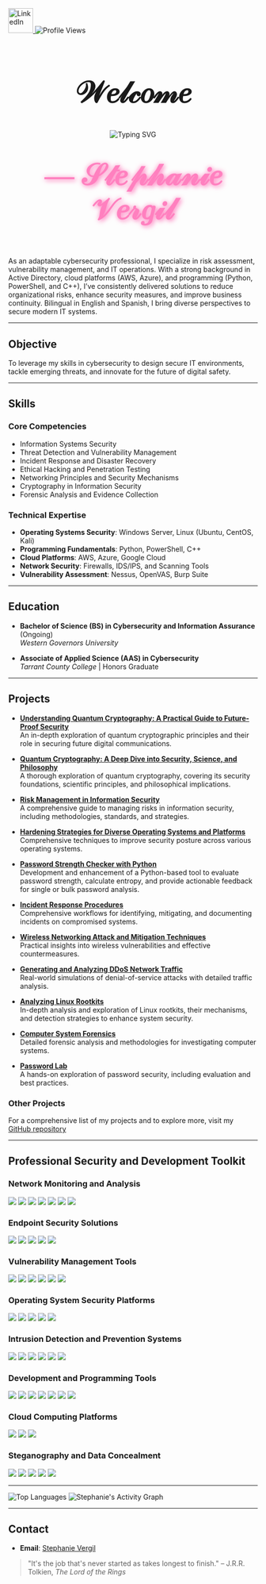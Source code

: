 <a href="https://linkedin.com/in/stephanie-vergil-8982142a8">
  <img src="https://user-images.githubusercontent.com/74038190/235294012-0a55e343-37ad-4b0f-924f-c8431d9d2483.gif" alt="LinkedIn" style="width: 50px; height: 50px;">
</a>
<a <picture>
  <source media="(prefers-color-scheme: dark)" srcset="https://komarev.com/ghpvc/?username=StephVergil&style=flat-square&color=ff69b4">
  <source media="(prefers-color-scheme: light)" srcset="https://komarev.com/ghpvc/?username=StephVergil&style=flat-square&color=e75480">
  <img alt="Profile Views" src="https://komarev.com/ghpvc/?username=StephVergil&style=flat-square&color=e75480">
</picture> 
 

###  
<h1 align="center" style="font-family: 'Allura', cursive; font-size: 60px; text-shadow: 2px 2px 4px rgba(255, 255, 255, 0.5);">
  𝒲𝑒𝓁𝒸𝑜𝓂𝑒
</h1>

<p align="center">
  <img src="https://readme-typing-svg.herokuapp.com?font=Patrick+Hand&size=35&duration=5000&pause=1000&color=FF80BF&center=true&vCenter=true&width=900&lines=Welcome+to+My+Profile;Cybersecurity+Analyst;Information+Security+Specialist;Network+Defense+Strategist;Intrusion+Detection+Expert;Operating+System+Security+Practitioner;Cloud+Computing+Professional;Ethical+Hacking+Specialist;Digital+Forensics+Investigator;Firewall+and+Network+Security+Specialist;Security+Assessment+and+Auditing+Advisor" alt="Typing SVG">
</p>

<p align="center" style="font-family: 'Great Vibes', cursive; font-size: 60px; color: #FF80BF; font-weight: bold; text-shadow: 4px 4px 8px rgba(255, 128, 191, 0.6), 0 0 10px rgba(255, 128, 191, 0.8); margin-top: 40px;">
  <strong>— 𝒮𝓉𝑒𝓅𝒽𝒶𝓃𝒾𝑒 𝒱𝑒𝓇𝑔𝒾𝓁</strong>
</p>



As an adaptable cybersecurity professional, I specialize in risk assessment, vulnerability management, and IT operations. With a strong background in Active Directory, cloud platforms (AWS, Azure), and programming (Python, PowerShell, and C++), I’ve consistently delivered solutions to reduce organizational risks, enhance security measures, and improve business continuity. Bilingual in English and Spanish, I bring diverse perspectives to secure modern IT systems.

---

## Objective  

To leverage my skills in cybersecurity to design secure IT environments, tackle emerging threats, and innovate for the future of digital safety.

---

## Skills  

### Core Competencies  
- Information Systems Security  
- Threat Detection and Vulnerability Management  
- Incident Response and Disaster Recovery  
- Ethical Hacking and Penetration Testing  
- Networking Principles and Security Mechanisms  
- Cryptography in Information Security  
- Forensic Analysis and Evidence Collection  

### Technical Expertise  
- **Operating Systems Security**: Windows Server, Linux (Ubuntu, CentOS, Kali)  
- **Programming Fundamentals**: Python, PowerShell, C++  
- **Cloud Platforms**: AWS, Azure, Google Cloud  
- **Network Security**: Firewalls, IDS/IPS, and Scanning Tools  
- **Vulnerability Assessment**: Nessus, OpenVAS, Burp Suite  

---

## Education  

- **Bachelor of Science (BS) in Cybersecurity and Information Assurance** (Ongoing)  
  *Western Governors University*    

- **Associate of Applied Science (AAS) in Cybersecurity**  
  *Tarrant County College* | Honors Graduate

---

## Projects  

- **[Understanding Quantum Cryptography: A Practical Guide to Future-Proof Security](https://github.com/StephVergil/nderstanding-Quantum-Cryptography-A-Practical-Guide-to-Future-Proof-Security-)**  
  An in-depth exploration of quantum cryptographic principles and their role in securing future digital communications.

 - **[Quantum Cryptography: A Deep Dive into Security, Science, and Philosophy](https://github.com/StephVergil/Quantum-Cryptography-A-Deep-Dive-into-Security-Science-and-Philosophy)**  
  A thorough exploration of quantum cryptography, covering its security foundations, scientific principles, and philosophical implications.

- **[Risk Management in Information Security](https://github.com/StephVergil/Risk-Management-in-Information-Security_Presentation/blob/main/README.md)**  
  A comprehensive guide to managing risks in information security, including methodologies, standards, and strategies.
  
- **[Hardening Strategies for Diverse Operating Systems and Platforms](https://github.com/StephVergil/Hardening-Strategies-for-Diverse-Operating-Systems-and-Platforms)**  
  Comprehensive techniques to improve security posture across various operating systems.

- **[Password Strength Checker with Python](https://github.com/StephVergil/Hacking-and-Ethical-Hacking)**  
  Development and enhancement of a Python-based tool to evaluate password strength, calculate entropy, and provide actionable feedback for single or bulk password analysis.  

- **[Incident Response Procedures](https://github.com/StephVergil/Incident-Response-Procedures)**  
  Comprehensive workflows for identifying, mitigating, and documenting incidents on compromised systems.  

- **[Wireless Networking Attack and Mitigation Techniques](https://github.com/StephVergil/Wireless-Networking-Attack-and-Mitigation-Techniques)**  
  Practical insights into wireless vulnerabilities and effective countermeasures.  

- **[Generating and Analyzing DDoS Network Traffic](https://github.com/StephVergil/Generating-capturing-and-Analyzing-DoS-and-DDoS-centric-Network-Traffic)**  
  Real-world simulations of denial-of-service attacks with detailed traffic analysis.

 - **[Analyzing Linux Rootkits](https://github.com/StephVergil/Analyzing-Linux-Rootkits/blob/main/README.md)**  
  In-depth analysis and exploration of Linux rootkits, their mechanisms, and detection strategies to enhance system security.

- **[Computer System Forensics](https://github.com/StephVergil/Computer-System-Forensics)**  
  Detailed forensic analysis and methodologies for investigating computer systems.  

- **[Password Lab](https://github.com/StephVergil/Password_Lab)**  
  A hands-on exploration of password security, including evaluation and best practices. 

### Other Projects  
For a comprehensive list of my projects and to explore more, visit my [GitHub repository](https://github.com/StephVergil?tab=repositories)


---

## Professional Security and Development Toolkit  

### Network Monitoring and Analysis  
<div>
<a href="https://www.wireshark.org/"><img src="https://img.shields.io/badge/-Wireshark-4B8BBE?&style=for-the-badge&logo=Wireshark&logoColor=white" /></a>  
<a href="https://nmap.org/"><img src="https://img.shields.io/badge/-Nmap-4682B4?&style=for-the-badge&logo=Nmap&logoColor=white" /></a>  
<a href="https://www.wireshark.org/docs/man-pages/"><img src="https://img.shields.io/badge/-Packet_Analysis-708090?&style=for-the-badge&logo=Linux&logoColor=white" /></a>  
<a href="https://tcpdump.org/"><img src="https://img.shields.io/badge/-TCPdump-556B2F?&style=for-the-badge&logo=Linux&logoColor=white" /></a>  
<a href="https://netcat.sourceforge.net/"><img src="https://img.shields.io/badge/-Netcat-6A5ACD?&style=for-the-badge&logo=Linux&logoColor=white" /></a>
<a href="https://www.zabbix.com/"><img src="https://img.shields.io/badge/-Zabbix-FF6347?&style=for-the-badge&logo=Zabbix&logoColor=white" /></a>
<a href="https://nagios.org/"><img src="https://img.shields.io/badge/-Nagios-32CD32?&style=for-the-badge&logo=Nagios&logoColor=white" /></a>
</div>

### Endpoint Security Solutions  
<div>
<a href="https://www.microsoft.com/en-us/security/business/threat-protection/microsoft-defender-endpoint"><img src="https://img.shields.io/badge/-Windows_Defender-0078D4?&style=for-the-badge&logo=Microsoft&logoColor=white" /></a>  
<a href="https://www.broadcom.com/products/cyber-security/endpoint/symantec-endpoint-protection"><img src="https://img.shields.io/badge/-Symantec_Endpoint_Protection-FFCC00?&style=for-the-badge&logo=Symantec&logoColor=black" /></a>  
<a href="https://www.crowdstrike.com/"><img src="https://img.shields.io/badge/-CrowdStrike-FF4500?&style=for-the-badge&logo=CrowdStrike&logoColor=white" /></a>  
<a href="https://www.carbonblack.com/"><img src="https://img.shields.io/badge/-Carbon_Black-696969?&style=for-the-badge&logo=CarbonBlack&logoColor=white" /></a>
<a href="https://www.trendmicro.com/"><img src="https://img.shields.io/badge/-TrendMicro-C71585?&style=for-the-badge&logo=TrendMicro&logoColor=white" /></a>
</div>

### Vulnerability Management Tools  
<div>
<a href="https://www.tenable.com/products/nessus"><img src="https://img.shields.io/badge/-Nessus-4682B4?&style=for-the-badge&logo=Nessus&logoColor=white" /></a>  
<a href="https://www.qualys.com/"><img src="https://img.shields.io/badge/-Qualys-FF6347?&style=for-the-badge&logo=Qualys&logoColor=white" /></a>  
<a href="https://www.openvas.org/"><img src="https://img.shields.io/badge/-OpenVAS-32CD32?&style=for-the-badge&logo=Security&logoColor=white" /></a>  
<a href="https://portswigger.net/burp"><img src="https://img.shields.io/badge/-Burp_Suite-DAA520?&style=for-the-badge&logo=BurpSuite&logoColor=white" /></a>  
<a href="https://www.kali.org/tools/sqlmap/"><img src="https://img.shields.io/badge/-SQLMap-FF4500?&style=for-the-badge&logo=SQL&logoColor=white" /></a>
<a href="https://www.rapid7.com/"><img src="https://img.shields.io/badge/-Rapid7-6A5ACD?&style=for-the-badge&logo=Rapid7&logoColor=white" /></a>
</div>

### Operating System Security Platforms  
<div>
<a href="https://www.microsoft.com/en-us/windows-server"><img src="https://img.shields.io/badge/-Windows_Server-0078D4?&style=for-the-badge&logo=Windows&logoColor=white" /></a>
<a href="https://ubuntu.com/"><img src="https://img.shields.io/badge/-Ubuntu-DD4814?&style=for-the-badge&logo=Ubuntu&logoColor=white" /></a>
<a href="https://www.redhat.com/en/technologies/linux-platforms/enterprise-linux"><img src="https://img.shields.io/badge/-Red_Hat-EE0000?&style=for-the-badge&logo=RedHat&logoColor=white" /></a>
<a href="https://www.kali.org/"><img src="https://img.shields.io/badge/-Kali_Linux-268BD2?&style=for-the-badge&logo=KaliLinux&logoColor=white" /></a>
<a href="https://centos.org/"><img src="https://img.shields.io/badge/-CentOS-7F52FF?&style=for-the-badge&logo=CentOS&logoColor=white" /></a>
</div>

### Intrusion Detection and Prevention Systems  
<div>
<a href="https://securityonion.net/"><img src="https://img.shields.io/badge/-Security_Onion-556B2F?&style=for-the-badge&logo=Security&logoColor=white" /></a>  
<a href="https://snort.org/"><img src="https://img.shields.io/badge/-Snort-B22222?&style=for-the-badge&logo=Snort&logoColor=white" /></a>  
<a href="https://suricata.io/"><img src="https://img.shields.io/badge/-Suricata-4682B4?&style=for-the-badge&logo=Suricata&logoColor=white" /></a>  
<a href="https://zeek.org/"><img src="https://img.shields.io/badge/-Zeek-DAA520?&style=for-the-badge&logo=Zeek&logoColor=white" /></a>  
<a href="https://www.wazuh.com/"><img src="https://img.shields.io/badge/-Wazuh-6A5ACD?&style=for-the-badge&logo=Wazuh&logoColor=white" /></a>
<a href="https://ossec.github.io/"><img src="https://img.shields.io/badge/-OSSEC-8B0000?&style=for-the-badge&logo=OSSEC&logoColor=white" /></a>
</div>

### Development and Programming Tools  
<div>
<a href="https://code.visualstudio.com/"><img src="https://img.shields.io/badge/-Visual_Studio_Code-007ACC?&style=for-the-badge&logo=VisualStudioCode&logoColor=white" /></a>
<a href="https://www.python.org/"><img src="https://img.shields.io/badge/-Python-FFD43B?&style=for-the-badge&logo=Python&logoColor=black" /></a>
<a href="https://www.gnu.org/software/bash/"><img src="https://img.shields.io/badge/-Bash-4EAA25?&style=for-the-badge&logo=GNU&logoColor=white" /></a>
<a href="https://git-scm.com/"><img src="https://img.shields.io/badge/-Git-F05032?&style=for-the-badge&logo=Git&logoColor=white" /></a>
<a href="https://www.jetbrains.com/pycharm/"><img src="https://img.shields.io/badge/-PyCharm-000000?&style=for-the-badge&logo=PyCharm&logoColor=white" /></a>
<a href="https://cplusplus.com/"><img src="https://img.shields.io/badge/-C++-00599C?style=for-the-badge&logo=Cplusplus&logoColor=white" /></a>
<a href="https://developer.apple.com/xcode/"><img src="https://img.shields.io/badge/-Xcode-147EFB?style=for-the-badge&logo=Xcode&logoColor=white" /></a>
</div>

### Cloud Computing Platforms  
<div>
<a href="https://aws.amazon.com/"><img src="https://img.shields.io/badge/-AWS-FF9900?&style=for-the-badge&logo=AmazonAWS&logoColor=black" /></a>
<a href="https://azure.microsoft.com/"><img src="https://img.shields.io/badge/-Azure-0078D4?&style=for-the-badge&logo=MicrosoftAzure&logoColor=white" /></a>
<a href="https://cloud.google.com/"><img src="https://img.shields.io/badge/-Google_Cloud-4285F4?&style=for-the-badge&logo=GoogleCloud&logoColor=white" /></a>
</div>

### Steganography and Data Concealment  
<div>
<a href="https://www.openstego.com/"><img src="https://img.shields.io/badge/-OpenStego-4B0082?&style=for-the-badge&logo=Steganography&logoColor=white" /></a>  
<a href="https://github.com/abeluck/stegdetect"><img src="https://img.shields.io/badge/-StegDetect-800080?&style=for-the-badge&logo=Linux&logoColor=white" /></a>  
<a href="https://cryptii.com/"><img src="https://img.shields.io/badge/-Cryptii-FF69B4?&style=for-the-badge&logo=Tools&logoColor=white" /></a>  
<a href="https://stegosuite.org/"><img src="https://img.shields.io/badge/-StegoSuite-DA70D6?&style=for-the-badge&logo=Linux&logoColor=white" /></a>
<a href="https://github.com/JohnHammond/Steganography"><img src="https://img.shields.io/badge/-Stego_Toolbox-FF4500?&style=for-the-badge&logo=GitHub&logoColor=white" /></a>
</div>

---

<picture>
  <source media="(prefers-color-scheme: dark)" srcset="https://github-readme-stats.vercel.app/api/top-langs/?username=StephVergil&layout=compact&theme=dark&hide_border=true">
  <source media="(prefers-color-scheme: light)" srcset="https://github-readme-stats.vercel.app/api/top-langs/?username=StephVergil&layout=compact&theme=light&hide_border=true">
  <img alt="Top Languages" src="https://github-readme-stats.vercel.app/api/top-langs/?username=StephVergil&layout=compact&theme=light&hide_border=true">
</picture>

<picture>
  <source media="(prefers-color-scheme: dark)" srcset="https://github-readme-activity-graph.vercel.app/graph?username=StephVergil&bg_color=000000&color=ffffff&line=ff69b4&point=ff69b4&area=true&area_color=ff69b4&hide_border=true">
  <source media="(prefers-color-scheme: light)" srcset="https://github-readme-activity-graph.vercel.app/graph?username=StephVergil&bg_color=ffffff&color=333333&line=ff69b4&point=ff69b4&area=true&area_color=ffa07a&hide_border=true">
  <img alt="Stephanie's Activity Graph" src="https://github-readme-activity-graph.vercel.app/graph?username=StephVergil&bg_color=ffffff&color=333333&line=ff69b4&point=ff69b4&area=true&area_color=ffa07a&hide_border=true">
</picture>

---

## Contact  

- **Email**: [Stephanie Vergil](mailto:Stephanievergil95@gmail.com)  

> "It's the job that's never started as takes longest to finish." – J.R.R. Tolkien, *The Lord of the Rings*

